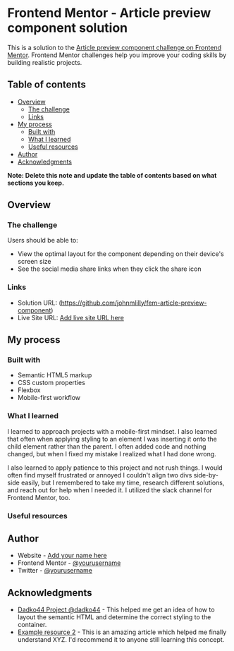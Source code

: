 # Frontend Mentor - Article preview component solution

This is a solution to the [Article preview component challenge on Frontend Mentor](https://www.frontendmentor.io/challenges/article-preview-component-dYBN_pYFT). Frontend Mentor challenges help you improve your coding skills by building realistic projects. 

## Table of contents

- [Overview](#overview)
  - [The challenge](#the-challenge)
  - [Links](#links)
- [My process](#my-process)
  - [Built with](#built-with)
  - [What I learned](#what-i-learned)
  - [Useful resources](#useful-resources)
- [Author](#author)
- [Acknowledgments](#acknowledgments)

**Note: Delete this note and update the table of contents based on what sections you keep.**

## Overview

### The challenge

Users should be able to:

- View the optimal layout for the component depending on their device's screen size
- See the social media share links when they click the share icon

### Links

- Solution URL: (https://github.com/johnmlilly/fem-article-preview-component)
- Live Site URL: [Add live site URL here](https://your-live-site-url.com)

## My process

### Built with

- Semantic HTML5 markup
- CSS custom properties
- Flexbox
- Mobile-first workflow

### What I learned

I learned to approach projects with a mobile-first mindset. I also learned that often when applying styling to an element I was inserting it onto the child element rather than the parent. I often added code and nothing changed, but when I fixed my mistake I realized what I had done wrong. 

I also  learned to apply patience to this project and not rush things. I would often find myself frustrated or annoyed I couldn't align two divs side-by-side easily, but I remembered to take my time, research different solutions, and reach out for help when I needed it. I utilized the slack channel for Frontend Mentor, too.

### Useful resources


## Author

- Website - [Add your name here](https://www.your-site.com)
- Frontend Mentor - [@yourusername](https://www.frontendmentor.io/profile/yourusername)
- Twitter - [@yourusername](https://www.twitter.com/yourusername)

## Acknowledgments

- [Dadko44 Project @dadko44](hhttps://github.com/dadko44/article-preview-component-main) - This helped me get an idea of how to  layout the semantic HTML and determine the correct styling to the container. 
- [Example resource 2](https://www.example.com) - This is an amazing article which helped me finally understand XYZ. I'd recommend it to anyone still learning this concept.
